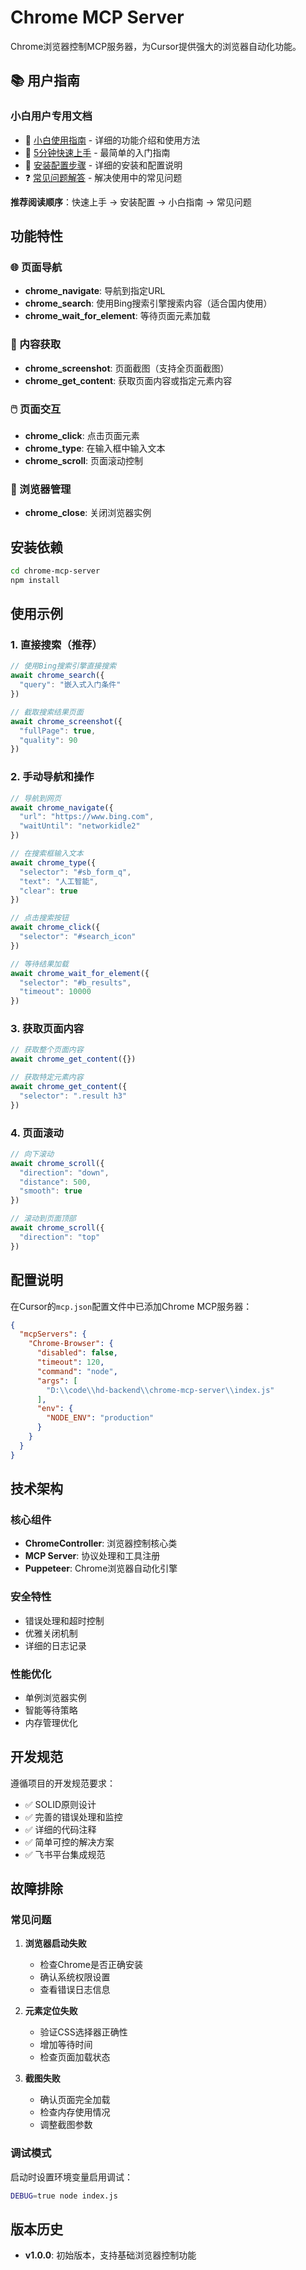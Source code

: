 # Chrome MCP Server

Chrome浏览器控制MCP服务器，为Cursor提供强大的浏览器自动化功能。

## 📚 用户指南

### 小白用户专用文档
- 📖 [小白使用指南](Chrome浏览器搜索功能-小白使用指南.md) - 详细的功能介绍和使用方法
- 🚀 [5分钟快速上手](快速上手-5分钟学会使用.md) - 最简单的入门指南  
- 🔧 [安装配置步骤](安装配置详细步骤.md) - 详细的安装和配置说明
- ❓ [常见问题解答](常见问题解答FAQ.md) - 解决使用中的常见问题

**推荐阅读顺序**：快速上手 → 安装配置 → 小白指南 → 常见问题

## 功能特性

### 🌐 页面导航
- **chrome_navigate**: 导航到指定URL
- **chrome_search**: 使用Bing搜索引擎搜索内容（适合国内使用）
- **chrome_wait_for_element**: 等待页面元素加载

### 📸 内容获取
- **chrome_screenshot**: 页面截图（支持全页面截图）
- **chrome_get_content**: 获取页面内容或指定元素内容

### 🖱️ 页面交互
- **chrome_click**: 点击页面元素
- **chrome_type**: 在输入框中输入文本
- **chrome_scroll**: 页面滚动控制

### 🔧 浏览器管理
- **chrome_close**: 关闭浏览器实例

## 安装依赖

```bash
cd chrome-mcp-server
npm install
```

## 使用示例

### 1. 直接搜索（推荐）
```javascript
// 使用Bing搜索引擎直接搜索
await chrome_search({
  "query": "嵌入式入门条件"
})

// 截取搜索结果页面
await chrome_screenshot({
  "fullPage": true,
  "quality": 90
})
```

### 2. 手动导航和操作
```javascript
// 导航到网页
await chrome_navigate({
  "url": "https://www.bing.com",
  "waitUntil": "networkidle2"
})

// 在搜索框输入文本
await chrome_type({
  "selector": "#sb_form_q",
  "text": "人工智能",
  "clear": true
})

// 点击搜索按钮
await chrome_click({
  "selector": "#search_icon"
})

// 等待结果加载
await chrome_wait_for_element({
  "selector": "#b_results",
  "timeout": 10000
})
```

### 3. 获取页面内容
```javascript
// 获取整个页面内容
await chrome_get_content({})

// 获取特定元素内容
await chrome_get_content({
  "selector": ".result h3"
})
```

### 4. 页面滚动
```javascript
// 向下滚动
await chrome_scroll({
  "direction": "down",
  "distance": 500,
  "smooth": true
})

// 滚动到页面顶部
await chrome_scroll({
  "direction": "top"
})
```

## 配置说明

在Cursor的`mcp.json`配置文件中已添加Chrome MCP服务器：

```json
{
  "mcpServers": {
    "Chrome-Browser": {
      "disabled": false,
      "timeout": 120,
      "command": "node",
      "args": [
        "D:\\code\\hd-backend\\chrome-mcp-server\\index.js"
      ],
      "env": {
        "NODE_ENV": "production"
      }
    }
  }
}
```

## 技术架构

### 核心组件
- **ChromeController**: 浏览器控制核心类
- **MCP Server**: 协议处理和工具注册
- **Puppeteer**: Chrome浏览器自动化引擎

### 安全特性
- 错误处理和超时控制
- 优雅关闭机制
- 详细的日志记录

### 性能优化
- 单例浏览器实例
- 智能等待策略
- 内存管理优化

## 开发规范

遵循项目的开发规范要求：
- ✅ SOLID原则设计
- ✅ 完善的错误处理和监控
- ✅ 详细的代码注释
- ✅ 简单可控的解决方案
- ✅ 飞书平台集成规范

## 故障排除

### 常见问题

1. **浏览器启动失败**
   - 检查Chrome是否正确安装
   - 确认系统权限设置
   - 查看错误日志信息

2. **元素定位失败**
   - 验证CSS选择器正确性
   - 增加等待时间
   - 检查页面加载状态

3. **截图失败**
   - 确认页面完全加载
   - 检查内存使用情况
   - 调整截图参数

### 调试模式

启动时设置环境变量启用调试：
```bash
DEBUG=true node index.js
```

## 版本历史

- **v1.0.0**: 初始版本，支持基础浏览器控制功能



